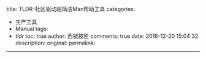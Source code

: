 title: TLDR-社区驱动超简洁Man帮助工具
categories:
  - 生产工具
  - Manual
tags:
  - tldr
toc: true
author: 西虢技匠
comments: true
date: 2016-12-20 15:04:32
description:
original:
permalink:
---

<!-- more -->

